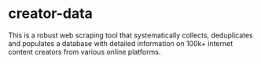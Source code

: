 # creator-data
This is a robust web scraping tool that systematically collects, deduplicates and populates a database with detailed information on 100k+ internet content creators from various online platforms.
